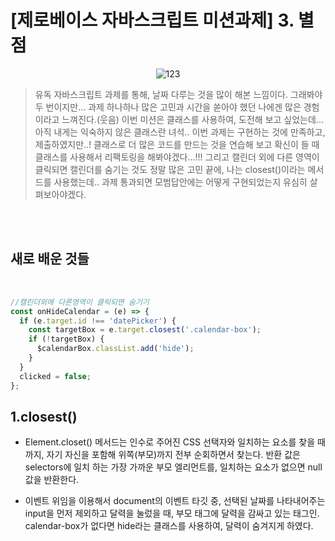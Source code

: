 # [제로베이스 자바스크립트 미션과제] 3. 별점  

<p align="center">
    <img src="https://user-images.githubusercontent.com/127499117/236481627-bfc16429-556e-4f46-8d7d-91f2684e0012.gif" alt="123">
</p>


> 유독 자바스크립트 과제를 통해, 날짜 다루는 것을 많이 해본 느낌이다. 그래봐야 두 번이지만... 과제 하나하나 많은 고민과 시간을 쏟아야 했던 나에겐 많은 경험이라고 느껴진다.(웃음)  이번 미션은 클래스를 사용하여, 도전해 보고 싶었는데... 아직 내게는 익숙하지 않은 클래스란 녀석.. 이번 과제는 구현하는 것에 만족하고, 제출하였지만..! 클래스로 더 많은 코드를 만드는 것을 연습해 보고 확신이 들 때  클래스를 사용해서 리팩토링을 해봐야겠다...!!!  그리고 캘린더 외에 다른 영역이 클릭되면 캘린더를 숨기는 것도 정말 많은 고민 끝에, 나는 closest()이라는 메서드를 사용했는데.. 과제 통과되면 모범답안에는 어떻게 구현되었는지 유심히 살펴보아야겠다. 

<br/>
<br/>

## 새로 배운 것들

 <br/>

```js
//캘린더외에 다른영역이 클릭되면 숨기기
const onHideCalendar = (e) => {
  if (e.target.id !== 'datePicker') {
    const targetBox = e.target.closest('.calendar-box');
    if (!targetBox) {
      $calendarBox.classList.add('hide');
    }
  }
  clicked = false;
};

```

## 1.closest()
- Element.closet() 메서드는 인수로 주어진 CSS 선택자와 일치하는 요소를 찾을 때까지, 자기 자신을 포함해 위쪽(부모)까지 전부 순회하면서 찾는다.  반환 값은 selectors에 일치 하는 가장 가까운 부모 엘리먼트를, 일치하는 요소가 없으면 null 값을 반환한다. 

- 이벤트 위임을 이용해서 document의 이벤트 타깃 중, 선택된 날짜를 나타내어주는 input을 먼저 제외하고 달력을 눌렀을 때, 부모 태그에 달력을 감싸고 있는 태그인. calendar-box가 없다면 hide라는 클래스를 사용하여, 달력이 숨겨지게 하였다. 


 
